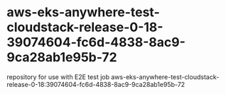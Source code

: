 # aws-eks-anywhere-test-cloudstack-release-0-18-39074604-fc6d-4838-8ac9-9ca28ab1e95b-72
repository for use with E2E test job aws-eks-anywhere-test-cloudstack-release-0-18:39074604-fc6d-4838-8ac9-9ca28ab1e95b-72

